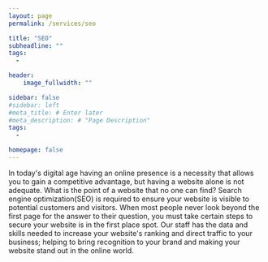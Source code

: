 ```yaml
---
layout: page
permalink: /services/seo

title: "SEO"
subheadline: ""
tags:
  - 

header:
    image_fullwidth: ""

sidebar: false
#sidebar: left
#meta_title: # Enter later
#meta_description: # "Page Description"
tags:
  - 

homepage: false
---
```


In today's digital age having an online presence is a necessity that allows you to gain a competitive advantage, but having a website alone is not adequate. What is the point of a website that no one can find? Search engine optimization(SEO) is required to ensure your website is visible to potential customers and visitors. When most people never look beyond the first page for the answer to their question, you must take certain steps to secure your website is in the first place spot. Our staff has the data and skills needed to increase your website's ranking and direct traffic to your business; helping to bring recognition to your brand and making your website stand out in the online world.